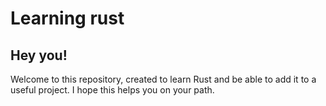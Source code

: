 # Learning rust

<h2>Hey you!</h2>

<p>Welcome to this repository, created to learn Rust and be able to add it to a useful project.
I hope this helps you on your path.</p>